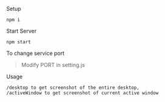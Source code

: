 Setup

	npm i

Start Server
	
	npm start

To change service port

> Modify PORT in setting.js

Usage

	/desktop to get screenshot of the entire desktop, 
	/activeWindow to get screenshot of current active window

